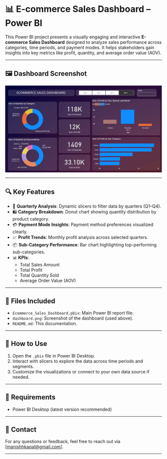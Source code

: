 # 📊 E-commerce Sales Dashboard – Power BI

This Power BI project presents a visually engaging and interactive **E-commerce Sales Dashboard** designed to analyze sales performance across categories, time periods, and payment modes. It helps stakeholders gain insights into key metrics like profit, quantity, and average order value (AOV).

---

## 🖼️ Dashboard Screenshot

![E-commerce Sales Dashboard](./ss.png)

---

## 🔍 Key Features

- 📅 **Quarterly Analysis**: Dynamic slicers to filter data by quarters (Q1–Q4).
- 🛍️ **Category Breakdown**: Donut chart showing quantity distribution by product category.
- 💳 **Payment Mode Insights**: Payment method preferences visualized clearly.
- 📈 **Profit Trends**: Monthly profit analysis across selected quarters.
- 📦 **Sub-Category Performance**: Bar chart highlighting top-performing sub-categories.
- 📊 **KPIs**:
  - Total Sales Amount
  - Total Profit
  - Total Quantity Sold
  - Average Order Value (AOV)

---

## 📁 Files Included

- `Ecommerce_Sales_Dashboard.pbix`: Main Power BI report file.
- `dashboard.png`: Screenshot of the dashboard (used above).
- `README.md`: This documentation.

---

## 🚀 How to Use

1. Open the `.pbix` file in Power BI Desktop.
2. Interact with slicers to explore the data across time periods and segments.
3. Customize the visualizations or connect to your own data source if needed.

---

## 📌 Requirements

- Power BI Desktop (latest version recommended)

---

## 📧 Contact

For any questions or feedback, feel free to reach out via [manishhkapal@gmail.com].

---

